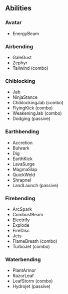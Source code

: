 ## Abilities
### Avatar
- EnergyBeam

### Airbending
- GaleGust
- Zephyr
- Tailwind (combo)

### Chiblocking
- Jab
- NinjaStance
- ChiblockingJab (combo)
- FlyingKick (combo)
- WeakeningJab (combo)
- Dodging (passive)

### Earthbending
- Accretion
- Bulwark
- Dig
- EarthKick
- LavaSurge
- MagmaSlap
- QuickWeld
- Shrapnel
- LandLaunch (passive)

### Firebending
- ArcSpark
- CombustBeam
- Electrify
- Explode
- FireDisc
- Jets
- FlameBreath (combo)
- TurboJet (combo)

### Waterbending
- PlantArmor
- RazorLeaf
- LeafStorm (combo)
- Hydrojet (passive)
